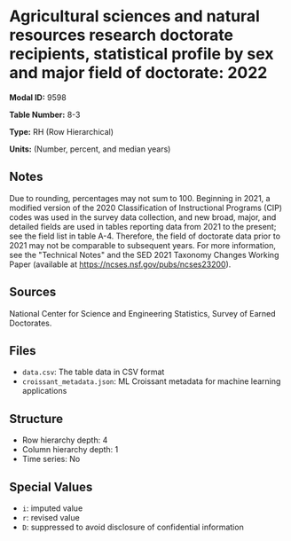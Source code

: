 # Agricultural sciences and natural resources research doctorate recipients, statistical profile by sex and major field of doctorate: 2022

**Modal ID:** 9598

**Table Number:** 8-3

**Type:** RH (Row Hierarchical)

**Units:** (Number, percent, and median years)

## Notes

Due to rounding, percentages may not sum to 100. Beginning in 2021, a modified version of the 2020 Classification of Instructional Programs (CIP) codes was used in the survey data collection, and new broad, major, and detailed fields are used in tables reporting data from 2021 to the present; see the field list in table A-4. Therefore, the field of doctorate data prior to 2021 may not be comparable to subsequent years. For more information, see the "Technical Notes" and the SED 2021 Taxonomy Changes Working Paper (available at https://ncses.nsf.gov/pubs/ncses23200).

## Sources

National Center for Science and Engineering Statistics, Survey of Earned Doctorates.

## Files

- `data.csv`: The table data in CSV format
- `croissant_metadata.json`: ML Croissant metadata for machine learning applications

## Structure

- Row hierarchy depth: 4
- Column hierarchy depth: 1
- Time series: No

## Special Values

- `i`: imputed value
- `r`: revised value
- `D`: suppressed to avoid disclosure of confidential information
